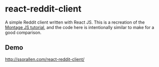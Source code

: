 react-reddit-client
===================

A simple Reddit client written with React JS. This is a recreation of the
[Montage JS tutorial](http://montagejs.org/docs/tutorial-reddit-client-with-montagejs.html),
and the code here is intentionally similar to make for a good comparison.

## Demo

http://ssorallen.com/react-reddit-client/
